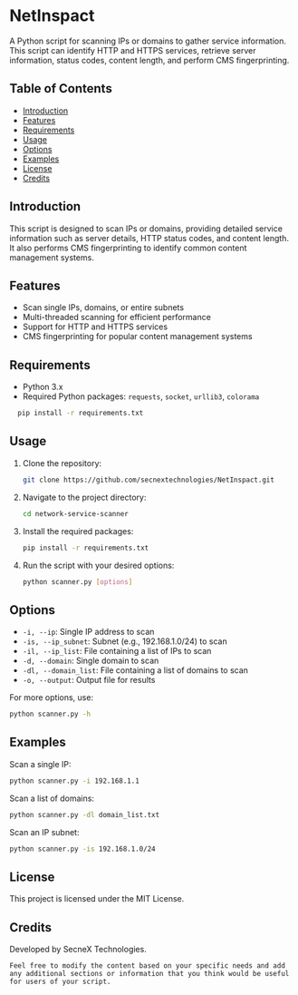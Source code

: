 # NetInspact

A Python script for scanning IPs or domains to gather service information. This script can identify HTTP and HTTPS services, retrieve server information, status codes, content length, and perform CMS fingerprinting.

## Table of Contents
- [Introduction](#introduction)
- [Features](#features)
- [Requirements](#requirements)
- [Usage](#usage)
- [Options](#options)
- [Examples](#examples)
- [License](#license)
- [Credits](#credits)

## Introduction

This script is designed to scan IPs or domains, providing detailed service information such as server details, HTTP status codes, and content length. It also performs CMS fingerprinting to identify common content management systems.

## Features

- Scan single IPs, domains, or entire subnets
- Multi-threaded scanning for efficient performance
- Support for HTTP and HTTPS services
- CMS fingerprinting for popular content management systems

## Requirements

- Python 3.x
- Required Python packages: `requests`, `socket`, `urllib3`, `colorama`

```bash
  pip install -r requirements.txt
```

## Usage

1. Clone the repository:

    ```bash
    git clone https://github.com/secnextechnologies/NetInspact.git
    ```

2. Navigate to the project directory:

    ```bash
    cd network-service-scanner
    ```

3. Install the required packages:

    ```bash
    pip install -r requirements.txt
    ```

4. Run the script with your desired options:

    ```bash
    python scanner.py [options]
    ```

## Options

- `-i, --ip`: Single IP address to scan
- `-is, --ip_subnet`: Subnet (e.g., 192.168.1.0/24) to scan
- `-il, --ip_list`: File containing a list of IPs to scan
- `-d, --domain`: Single domain to scan
- `-dl, --domain_list`: File containing a list of domains to scan
- `-o, --output`: Output file for results

For more options, use:

```bash
python scanner.py -h
```

## Examples

Scan a single IP:
```bash
python scanner.py -i 192.168.1.1
```

Scan a list of domains:
```bash
python scanner.py -dl domain_list.txt
```

Scan an IP subnet:
```bash
python scanner.py -is 192.168.1.0/24
```

## License

This project is licensed under the MIT License.

## Credits

Developed by SecneX Technologies.
```
Feel free to modify the content based on your specific needs and add any additional sections or information that you think would be useful for users of your script.
```
